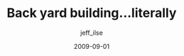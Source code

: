 ---
author: jeff_ilse
layout: post
title: "Back yard building...literally"
modified:
categories: boatbuilding
excerpt: "If it's small enough to be built in my garage or yard it was. Here's the story of a back yard boat shop."
tags: []
image:
  feature:
date: 2009-09-01
---